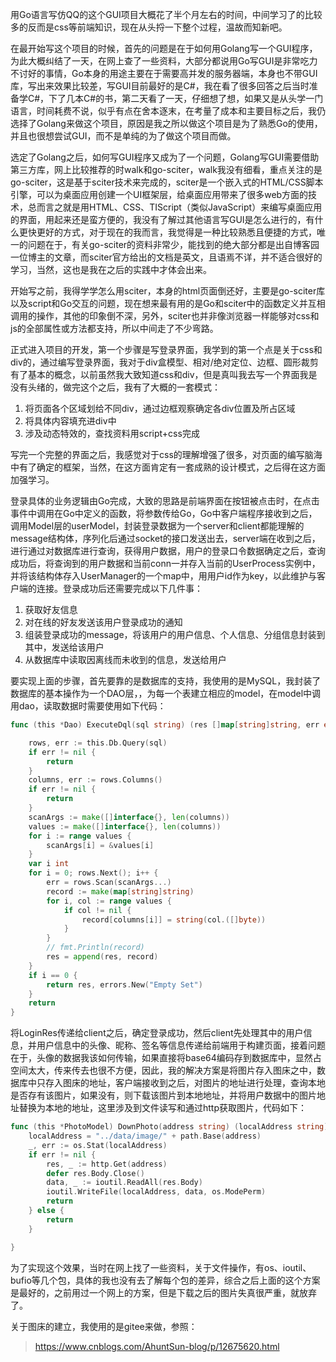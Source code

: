 用Go语言写仿QQ的这个GUI项目大概花了半个月左右的时间，中间学习了的比较多的反而是css等前端知识，现在从头捋一下整个过程，温故而知新吧。

在最开始写这个项目的时候，首先的问题是在于如何用Golang写一个GUI程序，为此大概纠结了一天，在网上查了一些资料，大部分都说用Go写GUI是非常吃力不讨好的事情，Go本身的用途主要在于需要高并发的服务器端，本身也不带GUI库，写出来效果比较差，写GUI目前最好的是C#，我在看了很多回答之后当时准备学C#，下了几本C#的书，第二天看了一天，仔细想了想，如果又是从头学一门语言，时间耗费不说，似乎有点在舍本逐末，在考量了成本和主要目标之后，我仍选择了Golang来做这个项目，原因是我之所以做这个项目是为了熟悉Go的使用，并且也很想尝试GUI，而不是单纯的为了做这个项目而做。

选定了Golang之后，如何写GUI程序又成为了一个问题，Golang写GUI需要借助第三方库，网上比较推荐的时walk和go-sciter，walk我没有细看，重点关注的是go-sciter，这是基于sciter技术来完成的，sciter是一个嵌入式的HTML/CSS脚本引擎，可以为桌面应用创建一个UI框架层，给桌面应用带来了很多web方面的技术，总而言之就是用HTML、CSS、TIScript（类似JavaScript）来编写桌面应用的界面，用起来还是蛮方便的，我没有了解过其他语言写GUI是怎么进行的，有什么更快更好的方式，对于现在的我而言，我觉得是一种比较熟悉且便捷的方式，唯一的问题在于，有关go-sciter的资料非常少，能找到的绝大部分都是出自博客园一位博主的文章，而sciter官方给出的文档是英文，且语焉不详，并不适合很好的学习，当然，这也是我在之后的实践中才体会出来。

开始写之前，我得学学怎么用sciter，本身的html页面倒还好，主要是go-sciter库以及script和Go交互的问题，现在想来最有用的是Go和sciter中的函数定义并互相调用的操作，其他的印象倒不深，另外，sciter也并非像浏览器一样能够对css和js的全部属性或方法都支持，所以中间走了不少弯路。

正式进入项目的开发，第一个步骤是写登录界面，我学到的第一个点是关于css和div的，通过编写登录界面，我对于div盒模型、相对/绝对定位、边框、圆形裁剪有了基本的概念，以前虽然我大致知道css和div，但是真叫我去写一个界面我是没有头绪的，做完这个之后，我有了大概的一套模式：

1. 将页面各个区域划给不同div，通过边框观察确定各div位置及所占区域
2. 将具体内容填充进div中
3. 涉及动态特效的，查找资料用script+css完成

写完一个完整的界面之后，我感觉对于css的理解增强了很多，对页面的编写脑海中有了确定的框架，当然，在这方面肯定有一套成熟的设计模式，之后得在这方面加强学习。

登录具体的业务逻辑由Go完成，大致的思路是前端界面在按钮被点击时，在点击事件中调用在Go中定义的函数，将参数传给Go，Go中客户端程序接收到之后，调用Model层的userModel，封装登录数据为一个server和client都能理解的message结构体，序列化后通过socket的接口发送出去，server端在收到之后，进行通过对数据库进行查询，获得用户数据，用户的登录口令数据确定之后，查询成功后，将查询到的用户数据和当前conn一并存入当前的UserProcess实例中，并将该结构体存入UserManager的一个map中，用用户id作为key，以此维护与客户端的连接。登录成功后还需要完成以下几件事：

1. 获取好友信息
2. 对在线的好友发送该用户登录成功的通知
3. 组装登录成功的message，将该用户的用户信息、个人信息、分组信息封装到其中，发送给该用户
4. 从数据库中读取因离线而未收到的信息，发送给用户

要实现上面的步骤，首先要靠的是数据库的支持，我使用的是MySQL，我封装了数据库的基本操作为一个DAO层，，为每一个表建立相应的model，在model中调用dao，读取数据时需要使用如下代码：

```go
func (this *Dao) ExecuteDql(sql string) (res []map[string]string, err error) {

	rows, err := this.Db.Query(sql)
	if err != nil {
		return
	}
	columns, err := rows.Columns()
	if err != nil {
		return
	}
	scanArgs := make([]interface{}, len(columns))
	values := make([]interface{}, len(columns))
	for i := range values {
		scanArgs[i] = &values[i]
	}
	var i int
	for i = 0; rows.Next(); i++ {
		err = rows.Scan(scanArgs...)
		record := make(map[string]string)
		for i, col := range values {
			if col != nil {
				record[columns[i]] = string(col.([]byte))
			}
		}
		// fmt.Println(record)
		res = append(res, record)
	}
	if i == 0 {
		return res, errors.New("Empty Set")
	}
	return
}
```



将LoginRes传递给client之后，确定登录成功，然后client先处理其中的用户信息，并用户信息中的头像、昵称、签名等信息传递给前端用于构建页面，接着问题在于，头像的数据我该如何传输，如果直接将base64编码存到数据库中，显然占空间太大，传来传去也很不方便，因此，我的解决方案是将图片存入图床之中，数据库中只存入图床的地址，客户端接收到之后，对图片的地址进行处理，查询本地是否存有该图片，如果没有，则下载该图片到本地地址，并将用户数据中的图片地址替换为本地的地址，这里涉及到文件读写和通过http获取图片，代码如下：

```go
func (this *PhotoModel) DownPhoto(address string) (localAddress string) {
	localAddress = "../data/image/" + path.Base(address)
	_, err := os.Stat(localAddress)
	if err != nil {
		res, _ := http.Get(address)
		defer res.Body.Close()
		data, _ := ioutil.ReadAll(res.Body)
		ioutil.WriteFile(localAddress, data, os.ModePerm)
		return
	} else {
		return
	}

}

```

为了实现这个效果，当时在网上找了一些资料，关于文件操作，有os、ioutil、bufio等几个包，具体的我也没有去了解每个包的差异，综合之后上面的这个方案是最好的，之前用过一个网上的方案，但是下载之后的图片失真很严重，就放弃了。

关于图床的建立，我使用的是gitee来做，参照： 

> https://www.cnblogs.com/AhuntSun-blog/p/12675620.html







